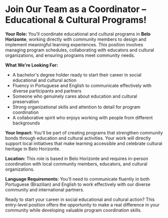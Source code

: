 # Join Our Team as a Coordinator – Educational & Cultural Programs!

**Your Role:**
You'll coordinate educational and cultural programs in **Belo Horizonte**, working directly with community members to design and implement meaningful learning experiences. This position involves managing program schedules, collaborating with educators and cultural organizations, and ensuring programs meet community needs.

**What We're Looking For:**
- A bachelor's degree holder ready to start their career in social educational and cultural action
- Fluency in Portuguese and English to communicate effectively with diverse participants and partners
- Someone who genuinely cares about education and cultural preservation
- Strong organizational skills and attention to detail for program coordination
- A collaborative spirit who enjoys working with people from different backgrounds

**Your Impact:**
You'll be part of creating programs that strengthen community bonds through education and cultural activities. Your work will directly support local initiatives that make learning accessible and celebrate cultural heritage in Belo Horizonte.

**Location:** This role is based in Belo Horizonte and requires in-person coordination with local community members, educators, and cultural organizations.

**Language Requirements:** You'll need to communicate fluently in both Portuguese (Brazilian) and English to work effectively with our diverse community and international partners.

Ready to start your career in social educational and cultural action? This entry-level position offers the opportunity to make a real difference in your community while developing valuable program coordination skills.